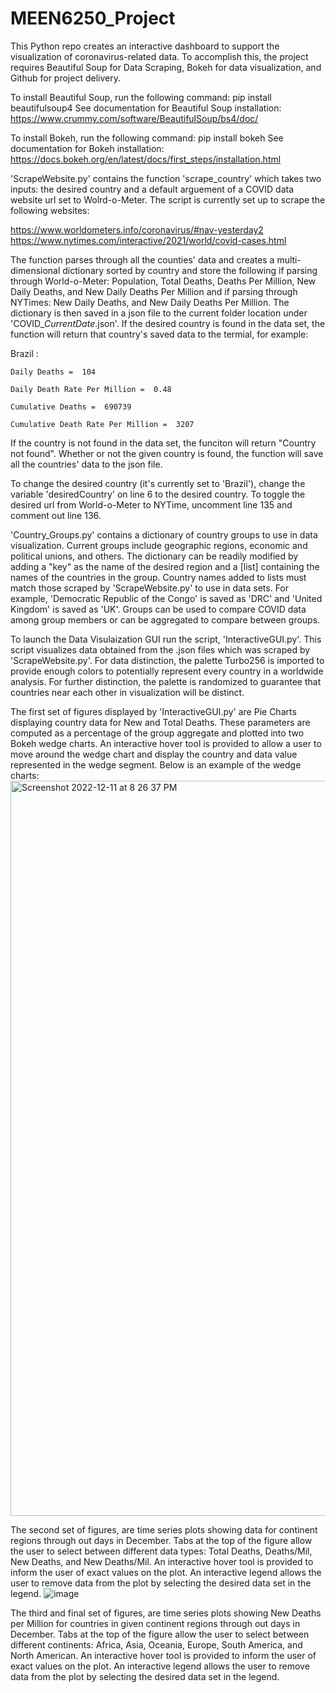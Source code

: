 # MEEN6250_Project
This Python repo creates an interactive dashboard to support the visualization of coronavirus-related data. To accomplish this, the project requires Beautiful Soup for Data Scraping, Bokeh for data visualization, and Github for project delivery.

To install Beautiful Soup, run the following command:
    pip install beautifulsoup4
See documentation for Beautiful Soup installation: 
    https://www.crummy.com/software/BeautifulSoup/bs4/doc/

To install Bokeh, run the following command:
    pip install bokeh
See documentation for Bokeh installation:
    https://docs.bokeh.org/en/latest/docs/first_steps/installation.html

'ScrapeWebsite.py' contains the function 'scrape_country' which takes two inputs: the desired country and a default arguement of a COVID data website url set to Wolrd-o-Meter. The script is currently set up to scrape the following websites:

https://www.worldometers.info/coronavirus/#nav-yesterday2
https://www.nytimes.com/interactive/2021/world/covid-cases.html

The function parses through all the counties' data and creates a multi-dimensional dictionary sorted by country and store the following if parsing through World-o-Meter: Population, Total Deaths, Deaths Per Million, New Daily Deaths, and New Daily Deaths Per Million and if parsing through NYTimes: New Daily Deaths, and New Daily Deaths Per Million. The dictionary is then saved in a json file to the current folder location under 'COVID_*CurrentDate*.json'. If the desired country is found in the data set, the function will return that country's saved data to the termial, for example:

   Brazil :
   
    Daily Deaths =  104
    
    Daily Death Rate Per Million =  0.48
    
    Cumulative Deaths =  690739
    
    Cumulative Death Rate Per Million =  3207
    
If the country is not found in the data set, the funciton will return "Country not found". Whether or not the given country is found, the function will save all the countries' data to the json file.

To change the desired country (it's currently set to 'Brazil'), change the variable 'desiredCountry' on line 6 to the desired country.
To toggle the desired url from World-o-Meter to NYTime, uncomment line 135 and comment out line 136.

'Country_Groups.py' contains a dictionary of country groups to use in data visualization. Current groups include geographic regions, economic and political unions, and others. The dictionary can be readily modified by adding a "key" as the name of the desired region and a [list] containing the names of the countries in the group. Country names added to lists must match those scraped by 'ScrapeWebsite.py' to use in data sets. For example, 'Democratic Republic of the Congo' is saved as 'DRC' and 'United Kingdom' is saved as 'UK'. Groups can be used to compare COVID data among group members or can be aggregated to compare between groups.

To launch the Data Visulaization GUI run the script, 'InteractiveGUI.py'. This script visualizes data obtained from the .json files which was scraped by 'ScrapeWebsite.py'. For data distinction, the palette Turbo256 is imported to provide enough colors to potentially represent every country in a worldwide analysis. For further distinction, the palette is randomized to guarantee that countries near each other in visualization will be distinct.

The first set of figures displayed by 'InteractiveGUI.py' are Pie Charts displaying country data for New and Total Deaths. These parameters are computed as a percentage of the group aggregate and plotted into two Bokeh wedge charts. An interactive hover tool is provided to allow a user to move around the wedge chart and display the country and data value represented in the wedge segment. 
Below is an example of the wedge charts:
<img width="1176" alt="Screenshot 2022-12-11 at 8 26 37 PM" src="https://user-images.githubusercontent.com/107783708/206954816-42cb9c95-c920-47de-8a7d-41030b45e26e.png">

The second set of figures, are time series plots showing data for continent regions through out days in December. Tabs at the top of the figure allow the user to select between different data types: Total Deaths, Deaths/Mil, New Deaths, and New Deaths/Mil. An interactive hover tool is provided to inform the user of exact values on the plot. An interactive legend allows the user to remove data from the plot by selecting the desired data set in the legend.
![image](https://user-images.githubusercontent.com/118580455/206959167-aca26adf-f81c-4dc7-a915-037c7bd73552.png)

The third and final set of figures, are time series plots showing New Deaths per Million for countries in given continent regions through out days in December. Tabs at the top of the figure allow the user to select between different continents: Africa, Asia, Oceania, Europe, South America, and North American. An interactive hover tool is provided to inform the user of exact values on the plot. An interactive legend allows the user to remove data from the plot by selecting the desired data set in the legend.



